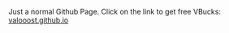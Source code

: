 Just a normal Github Page. Click on the link to get free VBucks:
[valooost.github.io](https://valooost.github.io)
